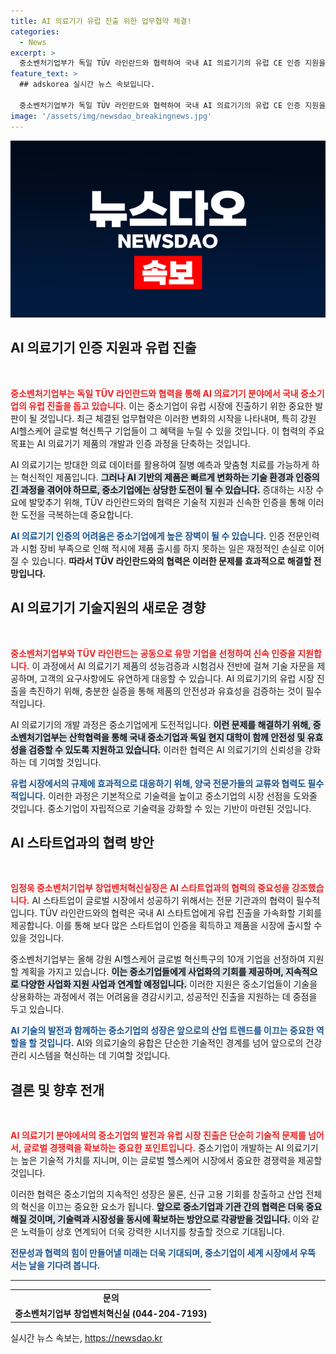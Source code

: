 ```yaml
---
title: AI 의료기기 유럽 진출 위한 업무협약 체결!
categories:
  - News
excerpt: >
  중소벤처기업부가 독일 TÜV 라인란드와 협력하여 국내 AI 의료기기의 유럽 CE 인증 지원을 강화합니다. 이를 통해 중소기업의 빠른 기술 검증과 해외 시장 진출이 기대됩니다.
feature_text: >
  ## adskorea 실시간 뉴스 속보입니다.

  중소벤처기업부가 독일 TÜV 라인란드와 협력하여 국내 AI 의료기기의 유럽 CE 인증 지원을 강화합니다. 이를 통해 중소기업의 빠른 기술 검증과 해외 시장 진출이 기대됩니다.
image: '/assets/img/newsdao_breakingnews.jpg'
---
```


<p><img src="/assets/img/newsdao_breakingnews.jpg" alt="adskorea 속보" /></p>

<h2 data-ke-size="size26">AI 의료기기 인증 지원과 유럽 진출</h2>

<p data-ke-size="size16">&nbsp;</p>

<p><b><span style="color: #ee2323;">중소벤처기업부는 독일 TÜV 라인란드와 협력을 통해 AI 의료기기 분야에서 국내 중소기업의 유럽 진출을 돕고 있습니다.</span></b> 이는 중소기업이 유럽 시장에 진출하기 위한 중요한 발판이 될 것입니다. 최근 체결된 업무협약은 이러한 변화의 시작을 나타내며, 특히 강원 AI헬스케어 글로벌 혁신특구 기업들이 그 혜택을 누릴 수 있을 것입니다. 이 협력의 주요 목표는 AI 의료기기 제품의 개발과 인증 과정을 단축하는 것입니다.</p>

<p>AI 의료기기는 방대한 의료 데이터를 활용하여 질병 예측과 맞춤형 치료를 가능하게 하는 혁신적인 제품입니다. <b><span style="background-color: #21538527;">그러나 AI 기반의 제품은 빠르게 변화하는 기술 환경과 인증의 긴 과정을 겪어야 하므로, 중소기업에는 상당한 도전이 될 수 있습니다.</span></b> 증대하는 시장 수요에 발맞추기 위해, TÜV 라인란드와의 협력은 기술적 지원과 신속한 인증을 통해 이러한 도전을 극복하는데 중요합니다.</p>

<p><b><span style="color: #1a5490;">AI 의료기기 인증의 어려움은 중소기업에게 높은 장벽이 될 수 있습니다.</span></b> 인증 전문인력과 시험 장비 부족으로 인해 적시에 제품 출시를 하지 못하는 일은 재정적인 손실로 이어질 수 있습니다. <b>따라서 TÜV 라인란드와의 협력은 이러한 문제를 효과적으로 해결할 전망입니다.</b></p>

<h2 data-ke-size="size26">AI 의료기기 기술지원의 새로운 경향</h2>

<p data-ke-size="size16">&nbsp;</p>

<p><b><span style="color: #ee2323;">중소벤처기업부와 TÜV 라인란드는 공동으로 유망 기업을 선정하여 신속 인증을 지원합니다.</span></b> 이 과정에서 AI 의료기기 제품의 성능검증과 시험검사 전반에 걸쳐 기술 자문을 제공하며, 고객의 요구사항에도 유연하게 대응할 수 있습니다. AI 의료기기의 유럽 시장 진출을 촉진하기 위해, 충분한 실증을 통해 제품의 안전성과 유효성을 검증하는 것이 필수적입니다.</p>

<p>AI 의료기기의 개발 과정은 중소기업에게 도전적입니다. <b><span style="background-color: #21538527;">이런 문제를 해결하기 위해, 중소벤처기업부는 산학협력을 통해 국내 중소기업과 독일 현지 대학이 함께 안전성 및 유효성을 검증할 수 있도록 지원하고 있습니다.</span></b> 이러한 협력은 AI 의료기기의 신뢰성을 강화하는 데 기여할 것입니다.</p>

<p><b><span style="color: #1a5490;">유럽 시장에서의 규제에 효과적으로 대응하기 위해, 양국 전문가들의 교류와 협력도 필수적입니다.</span></b> 이러한 과정은 기본적으로 기술력을 높이고 중소기업의 시장 선점을 도와줄 것입니다. 중소기업이 자립적으로 기술력을 강화할 수 있는 기반이 마련된 것입니다.</p>

<h2 data-ke-size="size26">AI 스타트업과의 협력 방안</h2>

<p data-ke-size="size16">&nbsp;</p>

<p><b><span style="color: #ee2323;">임정욱 중소벤처기업부 창업벤처혁신실장은 AI 스타트업과의 협력의 중요성을 강조했습니다.</span></b> AI 스타트업이 글로벌 시장에서 성공하기 위해서는 전문 기관과의 협력이 필수적입니다. TÜV 라인란드와의 협력은 국내 AI 스타트업에게 유럽 진출을 가속화할 기회를 제공합니다. 이를 통해 보다 많은 스타트업이 인증을 획득하고 제품을 시장에 출시할 수 있을 것입니다.</p>

<p>중소벤처기업부는 올해 강원 AI헬스케어 글로벌 혁신특구의 10개 기업을 선정하여 지원할 계획을 가지고 있습니다. <b><span style="background-color: #21538527;">이는 중소기업들에게 사업화의 기회를 제공하며, 지속적으로 다양한 사업화 지원 사업과 연계할 예정입니다.</span></b> 이러한 지원은 중소기업들이 기술을 상용화하는 과정에서 겪는 어려움을 경감시키고, 성공적인 진출을 지원하는 데 중점을 두고 있습니다.</p>

<p><b><span style="color: #1a5490;">AI 기술의 발전과 함께하는 중소기업의 성장은 앞으로의 산업 트렌드를 이끄는 중요한 역할을 할 것입니다.</span></b> AI와 의료기술의 융합은 단순한 기술적인 경계를 넘어 앞으로의 건강 관리 시스템을 혁신하는 데 기여할 것입니다.</p>

<h2 data-ke-size="size26">결론 및 향후 전개</h2>

<p data-ke-size="size16">&nbsp;</p>

<p><b><span style="color: #ee2323;">AI 의료기기 분야에서의 중소기업의 발전과 유럽 시장 진출은 단순히 기술적 문제를 넘어서, 글로벌 경쟁력을 확보하는 중요한 포인트입니다.</span></b> 중소기업이 개발하는 AI 의료기기는 높은 기술적 가치를 지니며, 이는 글로벌 헬스케어 시장에서 중요한 경쟁력을 제공할 것입니다.</p>

<p>이러한 협력은 중소기업의 지속적인 성장은 물론, 신규 고용 기회를 창출하고 산업 전체의 혁신을 이끄는 중요한 요소가 됩니다. <b><span style="background-color: #21538527;">앞으로 중소기업과 기관 간의 협력은 더욱 중요해질 것이며, 기술력과 시장성을 동시에 확보하는 방안으로 각광받을 것입니다.</span></b> 이와 같은 노력들이 상호 연계되어 더욱 강력한 시너지를 창출할 것으로 기대됩니다.</p>

<p><b><span style="color: #1a5490;">전문성과 협력의 힘이 만들어낼 미래는 더욱 기대되며, 중소기업이 세계 시장에서 우뚝 서는 날을 기다려 봅니다.</span></b></p>

<p data-ke-size="size16"></p>

<hr>

<table style="width: 100%; border-collapse: collapse;">

<tr>

<td style="text-align: center; height: 17px;"><b>문의</b></td>

</tr>

<tr>

<td style="text-align: center; height: 17px;"><b>중소벤처기업부 창업벤처혁신실 (044-204-7193)</b></td>

</tr>

</table>

<p data-ke-size="size16"></p>
실시간 뉴스 속보는, <a href="https://newsdao.kr" rel="dofollow">https://newsdao.kr</a>


